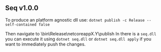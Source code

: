 ## Seq v1.0.0

To produce an platform agnostic dll use:
`dotnet publish -c Release --self-contained false`

Then navigate to \bin\Release\netcoreappX.Y\publish
In there is a `seq.dll` you can execute it using
`dotnet seq.dll` or `dotnet seq.dll apply` if you want to immediately push the changes.